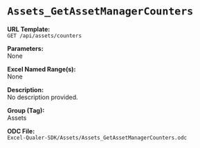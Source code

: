 # `Assets_GetAssetManagerCounters`

**URL Template:**  
`GET /api/assets/counters`

**Parameters:**  
None

**Excel Named Range(s):**  
None

**Description:**  
No description provided.

**Group (Tag):**  
Assets

**ODC File:**  
`Excel-Qualer-SDK/Assets/Assets_GetAssetManagerCounters.odc`
